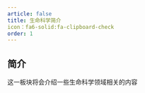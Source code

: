```yaml
---
article: false
title: 生命科学简介
icon：fa6-solid:fa-clipboard-check 
order: 1
---
```

## 简介
这一板块将会介绍一些生命科学领域相关的内容

